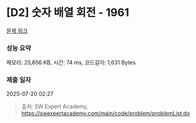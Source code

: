# [D2] 숫자 배열 회전 - 1961 

[문제 링크](https://swexpertacademy.com/main/code/problem/problemDetail.do?contestProbId=AV5Pq-OKAVYDFAUq) 

### 성능 요약

메모리: 25,856 KB, 시간: 74 ms, 코드길이: 1,631 Bytes

### 제출 일자

2025-07-20 02:27



> 출처: SW Expert Academy, https://swexpertacademy.com/main/code/problem/problemList.do